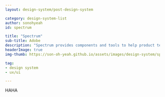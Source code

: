 ```yaml
---
layout: design-system/post-design-system

category: design-system-list
author: sonohyeah
id: spectrum

title: "Spectrum"
sub-title: Adobe
description: "Spectrum provides components and tools to help product teams work more efficiently, and to make Adobe’s applications more cohesive."
headerImage: true
img-thumb: https://son-oh-yeah.github.io/assets/images/design-system/spectrum_illustration_desktop@2x.png

tag:
- design system
- ux/ui

---
```


HAHA
